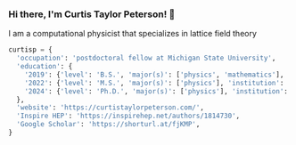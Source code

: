 ### Hi there, I'm Curtis Taylor Peterson! 👋

I am a computational physicist that specializes in lattice field theory

```python
curtisp = {
  'occupation': 'postdoctoral fellow at Michigan State University',
  'education': {
    '2019': {'level': 'B.S.', 'major(s)': ['physics', 'mathematics'], 'institution': 'Arizona State University'},
    '2022': {'level': 'M.S.', 'major(s)': ['physics'], 'institution': 'University of Colorado Boulder'},
    '2024': {'level': 'Ph.D.', 'major(s)': ['physics'], 'institution': 'University of Colorado Boulder'},
  },
  'website': 'https://curtistaylorpeterson.com/',
  'Inspire HEP': 'https://inspirehep.net/authors/1814730', 
  'Google Scholar': 'https://shorturl.at/fjKMP',
}
```

<!--
**ctpeterson/ctpeterson** is a ✨ _special_ ✨ repository because its `README.md` (this file) appears on your GitHub profile.

Here are some ideas to get you started:

- 🔭 I’m currently working on ...
- 🌱 I’m currently learning ...
- 👯 I’m looking to collaborate on ...
- 🤔 I’m looking for help with ...
- 💬 Ask me about ...
- 📫 How to reach me: ...
- 😄 Pronouns: ...
- ⚡ Fun fact: ...
-->

